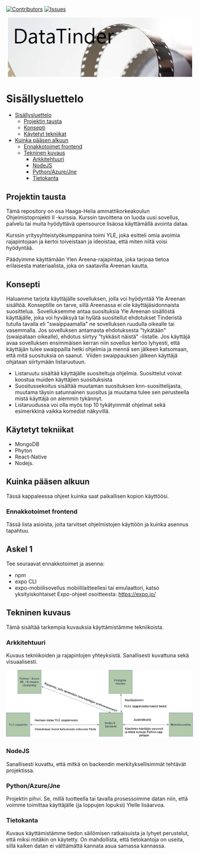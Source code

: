 [![Contributors][contributors-shield]][contributors-url]
[![Issues][issues-shield]][issues-url]

[contributors-shield]: https://img.shields.io/github/contributors/jussihayha/DataTinderit.svg?style=for-the-badge
[contributors-url]: https://github.com/jussihayha/DataTinderit/graphs/contributors
[issues-shield]: https://img.shields.io/github/issues/jussihayha/DataTinderit.svg?style=for-the-badge
[issues-url]: https://github.com/jussihayha/DataTinderit/issues
[product-screenshot]: images/logo_viritys_transparent.png


![logo](./images/DataTinderlogo.JPG)

# Sisällysluettelo
- [Sisällysluettelo](#sisällysluettelo)
  - [Projektin tausta](#Projektin-tausta)
  - [Konsepti](#konsepti)
  - [Käytetyt tekniikat](#käytetyt-tekniikat)
- [Kuinka pääsen alkuun](#kuinka-pääsen-alkuun)
  - [Ennakkotoimet frontend](#ennakkotoimet-FrontEnd)
  - [Tekninen kuvaus](#tekninen-kuvaus)
    - [Arkkitehtuuri](#arkkitehtuuri)
    - [NodeJS](#nodejs)
    - [Python/Azure/Jne](#pythonazurejne)
    - [Tietokanta](#tietokanta)

## Projektin tausta
Tämä repository on osa Haaga-Helia ammattikorkeakoulun Ohjelmistoprojekti II -kurssia. Kurssin tavoittena on luoda uusi sovellus, palvelu tai muita hyödyttävä opensource lisäosa käyttämällä avointa dataa. 

Kurssin yritysyhteistyökumppanina toimi YLE, joka esitteli omia avoimia rajapintojaan ja kertoi toiveistaan ja ideoistaa, että miten niitä voisi hyödyntää.

Päädyimme käyttämään Ylen Areena-rajapintaa, joka tarjoaa tietoa erilaisesta materiaalista, joka on saatavilla Areenan kautta. 

## Konsepti
Haluamme tarjota käyttäjälle sovelluksen, jolla voi hyödyntää Yle Areenan sisältöä. Konseptille on tarve, sillä Areenassa ei ole käyttäjäsidonnaista suosittelua. ​
Sovelluksemme antaa suosituksia Yle Areenan sisällöstä käyttäjälle, joka voi hyväksyä tai hylätä suositellut ehdotukset Tinderistä tutulla tavalla eli  "swaippaamalla" ne sovelluksen ruudulla oikealle tai vasemmalla. Jos sovelluksen antamasta ehdotuksesta "tykätään" (swaipataan oikealle), ehdotus siirtyy "tykkäsit näistä" -listalle. Jos käyttäjä avaa sovelluksen ensimmäisen kerran niin sovellus kertoo lyhyesti, että käyttäjän tulee swaippailla hetki ohjelmia ja mennä sen jälkeen katsomaan, että mitä suosituksia on saanut. ​
Viiden swaippauksen jälkeen käyttäjä ohjataan siirtymään listaruutuun.
* Listaruutu sisältää käyttäjälle suositeltuja ohjelmia. Suosittelut voivat koostua muiden käyttäjien suosituksista
* Suositussekoitus sisältää muutaman suosituksen knn-suosittelijasta, muutama täysin satunnainen suositus ja muutama tulee sen perusteella mistä käyttäjä on aiemmin tykännyt.
* Listaruudussa voi olla myös top 10 tykätyimmät ohjelmat sekä esimerkkinä vaikka komediat näkyvillä. 
​
## Käytetyt tekniikat

* MongoDB
* Phyton
* React-Native
* Nodejs.

## Kuinka pääsen alkuun
Tässä kappaleessa ohjeet kuinka saat paikallisen kopion käyttöösi.

### Ennakkotoimet frontend
Tässä lista asioista, joita tarvitset ohjelmistojen käyttöön ja kuinka asennus tapahtuu.

## Askel 1
Tee seuraavat ennakkotoimet ja asenna:

  * npm
  * expo CLI
  * expo-mobiilisovellus mobiililaitteellesi tai emulaattori, katso yksityiskohtaiset Expo-ohjeet osoitteesta: https://expo.io/

## Tekninen kuvaus
Tämä sisältää tarkempia kuvauksia käyttämistämme tekniikoista.

### Arkkitehtuuri
Kuvaus tekniikoiden ja rajapintojen yhteyksistä. Sanallisesti kuvattuna sekä visuaalisesti.

![Arkkitehtuuri_proto](./images/arkkitehtuuri_proto.png)

### NodeJS
Sanallisesti kuvattu, että mitkä on backendin merkityksellisimmät tehtävät projektissa.

### Python/Azure/Jne
Projektin pihvi. Se, millä tuotteella tai tavalla prosessoimme datan niin, että voimme toimittaa käyttäjälle (ja loppujen lopuksi) Ylelle lisäarvoa.

### Tietokanta
Kuvaus käyttämistämme tiedon säilömisen ratkaisuista ja lyhyet perustelut, että miksi mitäkin on käytetty. On mahdollista, että tietokantoja on useita, sillä kaiken datan ei välttämättä kannata asua samassa kannassa.




